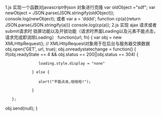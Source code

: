 1.js 实现一个函数对javascript中json 对象进行克隆
var oldObject ="sdf";
   var newObject = JSON.parse(JSON.stringify(oldObject));
   console.log(newObject);
或者
    var a = 'dddd';
    function cp(a){return JSON.parse(JSON.stringify(a))}
    console.log(cp(a));
2.js 实现 ajax 请求或者submit请求时 锁屏功能以及开锁功能（请求时界面Loading以及元素不能点击，请求完成即消除Loading）
function(url, fn) {
     var obj = new XMLHttpRequest(); // XMLHttpRequest对象用于在后台与服务器交换数据
     obj.open('GET', url, true);
     obj.onreadystatechange = function() {
            if(obj.readyState == 4 && obj.status == 200||obj.status == 304) {

                   loading.style.display = "none"

                } else {

                   alert("不能点击,哈哈哈!");

                }

       };
obj.send(null);
}
